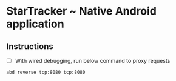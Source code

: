 # StarTracker ~ Native Android application

## Instructions

- [ ] With wired debugging, run below command to proxy requests

```shell
abd reverse tcp:8080 tcp:8080
```
